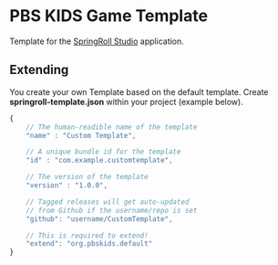 # PBS KIDS Game Template

Template for the [SpringRoll Studio](https://github.com/SpringRoll/SpringRollStudio) application.

## Extending

You create your own Template based on the default template. Create **springroll-template.json** within your project (example below).

```js
{
	// The human-readible name of the template
	"name" : "Custom Template",

	// A unique bundle id for the template
	"id" : "com.example.customtemplate",

	// The version of the template
	"version" : "1.0.0",

	// Tagged releases will get auto-updated
	// from Github if the username/repo is set
	"github": "username/CustomTemplate",

	// This is required to extend!
	"extend": "org.pbskids.default"
}
```
